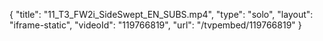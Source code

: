 {
    "title": "11_T3_FW2i_SideSwept_EN_SUBS.mp4",
    "type": "solo",
    "layout": "iframe-static",
    "videoId": "119766819",
    "url": "\/tvpembed\/119766819"
}